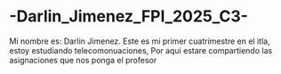 # -Darlin_Jimenez_FPI_2025_C3-
Mi nombre es: Darlin Jimenez.
Este es mi primer cuatrimestre en el itla, estoy estudiando telecomonuaciones, Por aqui estare compartiendo las asignaciones que nos ponga el profesor
